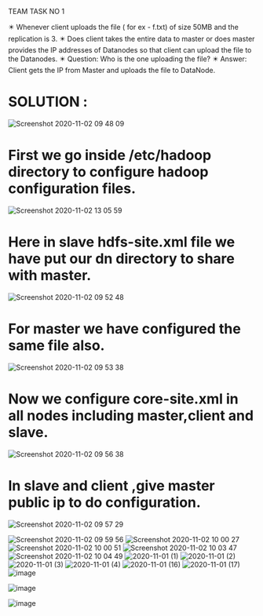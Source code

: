 TEAM TASK NO 1 

✴️ Whenever client uploads the file ( for ex - f.txt) of size 50MB and the replication is 3.
✴️ Does client takes the entire data to master or does master provides the IP addresses of Datanodes so that client can upload the file to the Datanodes.
✴️ Question: Who is the one uploading the file?
✴️ Answer: Client gets the IP from Master and uploads the file to DataNode.



# SOLUTION :

![Screenshot 2020-11-02 09 48 09](https://user-images.githubusercontent.com/61896468/97840252-b431b600-1d09-11eb-8631-f89817903f64.png)
# First we go inside /etc/hadoop directory to configure hadoop configuration files.
![Screenshot 2020-11-02 13 05 59](https://user-images.githubusercontent.com/61896468/97841618-37540b80-1d0c-11eb-91a9-67b082972df0.png)
# Here in slave hdfs-site.xml file we have put our dn directory to share with master.
![Screenshot 2020-11-02 09 52 48](https://user-images.githubusercontent.com/61896468/97840258-b6941000-1d09-11eb-8415-3a247764c2cc.png)
# For master we have configured the same file also.
![Screenshot 2020-11-02 09 53 38](https://user-images.githubusercontent.com/61896468/97840260-b72ca680-1d09-11eb-94e6-d7568e8020a2.png)
# Now we configure core-site.xml in all nodes including master,client and slave.
![Screenshot 2020-11-02 09 56 38](https://user-images.githubusercontent.com/61896468/97840264-b85dd380-1d09-11eb-983e-61c2ba04df24.png)
# In slave and client ,give master public ip to do configuration.
![Screenshot 2020-11-02 09 57 29](https://user-images.githubusercontent.com/61896468/97840267-b98f0080-1d09-11eb-8500-7f0328e376b0.png)

![Screenshot 2020-11-02 09 59 56](https://user-images.githubusercontent.com/61896468/97840270-bac02d80-1d09-11eb-9fd5-ffd265ab49b0.png)
![Screenshot 2020-11-02 10 00 27](https://user-images.githubusercontent.com/61896468/97840275-bd228780-1d09-11eb-8fc1-78d191514e3a.png)
![Screenshot 2020-11-02 10 00 51](https://user-images.githubusercontent.com/61896468/97840284-c0b60e80-1d09-11eb-93af-d71394a8b26f.png)
![Screenshot 2020-11-02 10 03 47](https://user-images.githubusercontent.com/61896468/97840286-c14ea500-1d09-11eb-97da-531bec59fd99.png)
![Screenshot 2020-11-02 10 04 49](https://user-images.githubusercontent.com/61896468/97840288-c1e73b80-1d09-11eb-8eaa-428773f93bc2.png)
![2020-11-01 (1)](https://user-images.githubusercontent.com/61896468/97840321-cad80d00-1d09-11eb-9101-d3002211361d.png)
![2020-11-01 (2)](https://user-images.githubusercontent.com/61896468/97840324-cc093a00-1d09-11eb-93c8-c49f643459a9.png)
![2020-11-01 (3)](https://user-images.githubusercontent.com/61896468/97840327-cdd2fd80-1d09-11eb-80ad-e91dfc78612c.png)
![2020-11-01 (4)](https://user-images.githubusercontent.com/61896468/97840331-cf042a80-1d09-11eb-8c93-5739208fc9af.png)
![2020-11-01 (16)](https://user-images.githubusercontent.com/61896468/97840336-d0355780-1d09-11eb-8cbc-a1873c7e7ad4.png)
![2020-11-01 (17)](https://user-images.githubusercontent.com/61896468/97840341-d1ff1b00-1d09-11eb-89fa-4de7d4f67cb0.png)
![image](https://user-images.githubusercontent.com/61896468/97843901-14c3f180-1d10-11eb-8197-76f56ebf6053.png)

![image](https://user-images.githubusercontent.com/61896468/97843871-083f9900-1d10-11eb-987b-f57d1c353a3e.png)

![image](https://user-images.githubusercontent.com/61896468/97843952-2ad1b200-1d10-11eb-86f2-4f89c33c2258.png)

